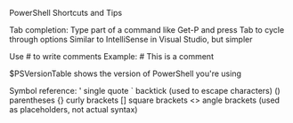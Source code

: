 PowerShell Shortcuts and Tips

Tab completion: Type part of a command like Get-P and press Tab to cycle through options
Similar to IntelliSense in Visual Studio, but simpler

Use # to write comments
Example: # This is a comment

\$PSVersionTable shows the version of PowerShell you're using

Symbol reference:
'  single quote
`  backtick (used to escape characters)
() parentheses
{} curly brackets
[] square brackets
<> angle brackets (used as placeholders, not actual syntax)
